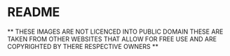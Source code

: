 # README

** THESE IMAGES ARE NOT LICENCED INTO PUBLIC DOMAIN
THESE ARE TAKEN FROM OTHER WEBSITES THAT ALLOW FOR FREE USE AND ARE COPYRIGHTED BY THERE RESPECTIVE OWNERS **
